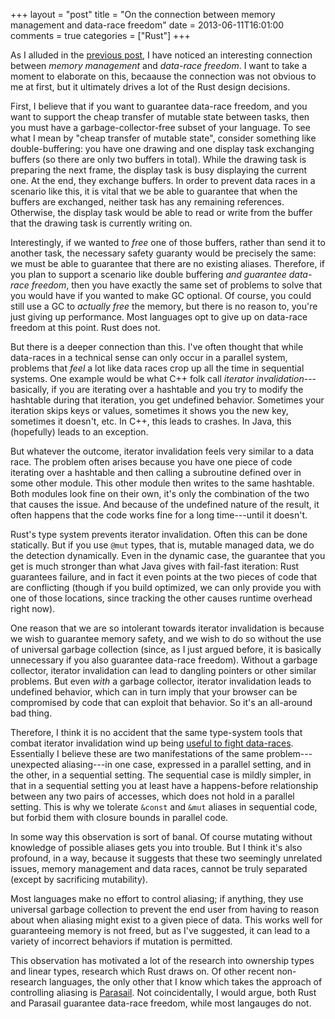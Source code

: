 +++
layout = "post"
title = "On the connection between memory management and data-race freedom"
date = 2013-06-11T16:01:00
comments = true
categories = ["Rust"]
+++

As I alluded in the [previous post][pp], I have noticed an interesting
connection between *memory management* and *data-race freedom*. I want
to take a moment to elaborate on this, becaause the connection was not
obvious to me at first, but it ultimately drives a lot of the Rust
design decisions.

First, I believe that if you want to guarantee data-race freedom, and
you want to support the cheap transfer of mutable state between tasks,
then you must have a garbage-collector-free subset of your
language. To see what I mean by "cheap transfer of mutable state",
consider something like double-buffering: you have one drawing and one
display task exchanging buffers (so there are only two buffers in
total).  While the drawing task is preparing the next frame, the
display task is busy displaying the current one. At the end, they
exchange buffers.  In order to prevent data races in a scenario like
this, it is vital that we be able to guarantee that when the buffers
are exchanged, neither task has any remaining references. Otherwise,
the display task would be able to read or write from the buffer that
the drawing task is currently writing on.

Interestingly, if we wanted to *free* one of those buffers, rather
than send it to another task, the necessary safety guaranty would be
precisely the same: we must be able to guarantee that there are no
existing aliases. Therefore, if you plan to support a scenario like
double buffering *and guarantee data-race freedom*, then you have
exactly the same set of problems to solve that you would have if you
wanted to make GC optional. Of course, you could still use a GC to
*actually free* the memory, but there is no reason to, you're just
giving up performance. Most languages opt to give up on data-race
freedom at this point. Rust does not.

But there is a deeper connection than this. I've often thought that
while data-races in a technical sense can only occur in a parallel
system, problems that *feel* a lot like data races crop up all the
time in sequential systems. One example would be what C++ folk call
*iterator invalidation*---basically, if you are iterating over a
hashtable and you try to modify the hashtable during that iteration,
you get undefined behavior. Sometimes your iteration skips keys or
values, sometimes it shows you the new key, sometimes it doesn't, etc.
In C++, this leads to crashes. In Java, this (hopefully) leads to an
exception.

But whatever the outcome, iterator invalidation feels very similar to
a data race. The problem often arises because you have one piece of
code iterating over a hashtable and then calling a subroutine defined
over in some other module. This other module then writes to the same
hashtable.  Both modules look fine on their own, it's only the
combination of the two that causes the issue. And because of the
undefined nature of the result, it often happens that the code works
fine for a long time---until it doesn't.

Rust's type system prevents iterator invalidation. Often this can be
done statically. But if you use `@mut` types, that is, mutable managed
data, we do the detection dynamically. Even in the dynamic case, the
guarantee that you get is much stronger than what Java gives with
fail-fast iteration: Rust guarantees failure, and in fact it even
points at the two pieces of code that are conflicting (though if you
build optimized, we can only provide you with one of those locations,
since tracking the other causes runtime overhead right now).

One reason that we are so intolerant towards iterator invalidation is
because we wish to guarantee memory safety, and we wish to do so
without the use of universal garbage collection (since, as I just
argued before, it is basically unnecessary if you also guarantee
data-race freedom). Without a garbage collector, iterator invalidation
can lead to dangling pointers or other similar problems. But even
*with* a garbage collector, iterator invalidation leads to undefined
behavior, which can in turn imply that your browser can be compromised
by code that can exploit that behavior. So it's an all-around bad
thing.

Therefore, I think it is no accident that the same type-system tools
that combat iterator invalidation wind up being
[useful to fight data-races][pp]. Essentially I believe these are two
manifestations of the same problem---unexpected aliasing---in one
case, expressed in a parallel setting, and in the other, in a
sequential setting. The sequential case is mildly simpler, in that in
a sequential setting you at least have a happens-before relationship
between any two pairs of accesses, which does not hold in a parallel
setting.  This is why we tolerate `&const` and `&mut` aliases in
sequential code, but forbid them with closure bounds in parallel code.

In some way this observation is sort of banal. Of course mutating
without knowledge of possible aliases gets you into trouble. But I
think it's also profound, in a way, because it suggests that these two
seemingly unrelated issues, memory management and data races, cannot
be truly separated (except by sacrificing mutability).

Most languages make no effort to control aliasing; if anything, they
use universal garbage collection to prevent the end user from having
to reason about when aliasing might exist to a given piece of
data. This works well for guaranteeing memory is not freed, but as
I've suggested, it can lead to a variety of incorrect behaviors if
mutation is permitted.

This observation has motivated a lot of the research into ownership
types and linear types, research which Rust draws on. Of other recent
non-research languages, the only other that I know which takes the
approach of controlling aliasing is [Parasail][parasail]. Not
coincidentally, I would argue, both Rust and Parasail guarantee
data-race freedom, while most langauges do not.

[pp]: /blog/2013/06/11/data-parallelism-in-rust/
[parasail]: http://parasail-programming-language.blogspot.com/
